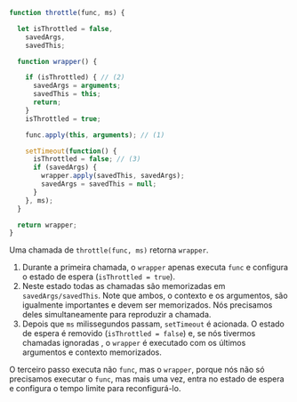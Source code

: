 ```js demo
function throttle(func, ms) {

  let isThrottled = false,
    savedArgs,
    savedThis;

  function wrapper() {

    if (isThrottled) { // (2)
      savedArgs = arguments;
      savedThis = this;
      return;
    }
    isThrottled = true;

    func.apply(this, arguments); // (1)

    setTimeout(function() {
      isThrottled = false; // (3)
      if (savedArgs) {
        wrapper.apply(savedThis, savedArgs);
        savedArgs = savedThis = null;
      }
    }, ms);
  }

  return wrapper;
}
```

Uma chamada de `throttle(func, ms)` retorna `wrapper`.

1. Durante a primeira chamada, o `wrapper` apenas executa `func` e configura o estado de espera (`isThrottled = true`).
2. Neste estado todas as chamadas são memorizadas em `savedArgs/savedThis`. Note que ambos, o contexto e os argumentos, são igualmente importantes e devem ser memorizados. Nós precisamos deles simultaneamente para reproduzir a chamada.
3. Depois que `ms` milissegundos passam, `setTimeout` é acionada. O estado de espera é removido (`isThrottled = false`) e, se nós tivermos chamadas ignoradas , o `wrapper` é executado com os últimos argumentos e contexto memorizados.

O terceiro passo executa não `func`, mas o `wrapper`, porque nós não só precisamos executar o `func`, mas mais uma vez, entra no estado de espera e configura o tempo limite para reconfigurá-lo.
